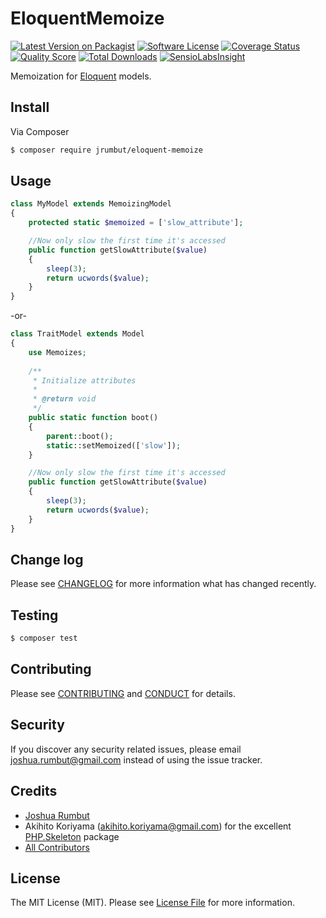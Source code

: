# EloquentMemoize

[![Latest Version on Packagist][ico-version]][link-packagist]
[![Software License][ico-license]](LICENSE.md)
[![Coverage Status][ico-scrutinizer]][link-scrutinizer]
[![Quality Score][ico-code-quality]][link-code-quality]
[![Total Downloads][ico-downloads]][link-downloads]
[![SensioLabsInsight](https://insight.sensiolabs.com/projects/86871de1-5cb6-4015-ba22-ce4c8827974c/mini.png)](https://insight.sensiolabs.com/projects/86871de1-5cb6-4015-ba22-ce4c8827974c)

Memoization for [Eloquent](https://laravel.com/docs/5.2/eloquent) models.

## Install

Via Composer

``` bash
$ composer require jrumbut/eloquent-memoize
```

## Usage

``` php
class MyModel extends MemoizingModel
{
    protected static $memoized = ['slow_attribute'];

    //Now only slow the first time it's accessed
    public function getSlowAttribute($value)
    {
        sleep(3);
        return ucwords($value);
    }
}
```

-or-

``` php
class TraitModel extends Model
{
    use Memoizes;
    
    /**
     * Initialize attributes
     *
     * @return void
     */
    public static function boot()
    {
        parent::boot();
        static::setMemoized(['slow']);
    }

    //Now only slow the first time it's accessed
    public function getSlowAttribute($value)
    {
        sleep(3);
        return ucwords($value);
    }
}
```

## Change log

Please see [CHANGELOG](CHANGELOG.md) for more information what has changed recently.

## Testing

``` bash
$ composer test
```

## Contributing

Please see [CONTRIBUTING](CONTRIBUTING.md) and [CONDUCT](CONDUCT.md) for details.

## Security

If you discover any security related issues, please email joshua.rumbut@gmail.com instead of using the issue tracker.

## Credits

- [Joshua Rumbut][link-author]
- Akihito Koriyama (akihito.koriyama@gmail.com) for the excellent [PHP.Skeleton](https://github.com/koriym/PHP.Skeleton) package
- [All Contributors][link-contributors]

## License

The MIT License (MIT). Please see [License File](LICENSE.md) for more information.

[ico-version]: https://img.shields.io/packagist/v/jrumbut/eloquent-memoize.svg?style=flat-square
[ico-license]: https://img.shields.io/badge/license-MIT-brightgreen.svg?style=flat-square
[ico-travis]: https://img.shields.io/travis/jrumbut/eloquent-memoize/master.svg?style=flat-square
[ico-scrutinizer]: https://img.shields.io/scrutinizer/coverage/g/jrumbut/eloquent-memoize.svg?style=flat-square
[ico-code-quality]: https://img.shields.io/scrutinizer/g/jrumbut/eloquent-memoize.svg?style=flat-square
[ico-downloads]: https://img.shields.io/packagist/dt/jrumbut/eloquent-memoize.svg?style=flat-square

[link-packagist]: https://packagist.org/packages/jrumbut/eloquent-memoize
[link-travis]: https://travis-ci.org/jrumbut/eloquent-memoize
[link-scrutinizer]: https://scrutinizer-ci.com/g/jrumbut/eloquent-memoize/code-structure
[link-code-quality]: https://scrutinizer-ci.com/g/jrumbut/eloquent-memoize
[link-downloads]: https://packagist.org/packages/jrumbut/eloquent-memoize
[link-author]: https://github.com/jrumbut
[link-contributors]: ../../contributors
